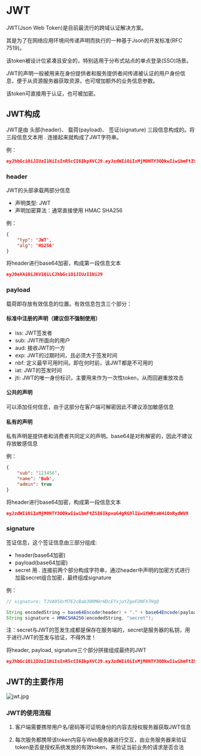 # JWT
JWT(Json Web Token)是目前最流行的跨域认证解决方案。 

其是为了在网络应用环境间传递声明而执行的一种基于Json的开发标准(RFC 7519)。

该token被设计位紧凑且安全的，特别适用于分布式站点的单点登录(SSO)场景。 

JWT的声明一般被用来在身份提供者和服务提供者间传递被认证的用户身份信息，便于从资源服务器获取资源，也可增加额外的业务信息参数。   

该token可直接用于认证，也可被加密。

## JWT构成
JWT是由 头部(header)、 载荷(payload)、 签证(signature) 三段信息构成的。将三段信息文本用 . 连接起来就构成了JWT字符串。

例：
```json
eyJhbGciOiJIUzI1NiIsInR5cCI6IkpXVCJ9.eyJzdWIiOiIxMjM0NTY3ODkwIiwibmFtZSI6IkpvaG4gRG9lIiwiYWRtaW4iOnRydWV9.TJVA95OrM7E2cBab30RMHrHDcEfxjoYZgeFONFh7HgQ
```

### header
JWT的头部承载两部分信息
* 声明类型: JWT
* 声明加密算法：通常直接使用 HMAC SHA256  

例：
```json
{
    "typ": 'JWT',
    "alg": 'HS256'
}
```

将header进行base64加密，构成第一段信息文本
```json
eyJ0eXAiOiJKV1QiLCJhbGciOiJIUzI1NiJ9
```

### payload
载荷即存放有效信息的位置。有效信息包含三个部分：
#### 标准中注册的声明（建议但不强制使用）
  * iss: JWT签发者
  * sub: JWT所面向的用户
  * aud: 接收JWT的一方
  * exp: JWT的过期时间，且必须大于签发时间
  * nbf: 定义最早可用时间。即在何时前，该JWT都是不可用的
  * iat: JWT的签发时间
  * jti: JWT的唯一身份标识，主要用来作为一次性token，从而回避重放攻击

#### 公共的声明  
可以添加任何信息，由于这部分在客户端可解密因此不建议添加敏感信息

#### 私有的声明  
私有声明是提供者和消费者共同定义的声明。base64是对称解密的，因此不建议存放敏感信息

例：
```json
{
    "sub": '123456',
    "name": 'Bob',
    "admin": true
}
```

将header进行base64加密，构成第一段信息文本
```json
eyJzdWIiOiIxMjM0NTY3ODkwIiwibmFtZSI6IkpvaG4gRG9lIiwiYWRtaW4iOnRydWV9
```

### signature
签证信息，这个签证信息由三部分组成:  
* header(base64加密)
* payload(base64加密)
* secret
用 . 连接前两个部分构成字符串，通过header中声明的加密方式进行加盐secret组合加密，最终组成signature

例：
```java
// signature: TJVA95OrM7E2cBab30RMHrHDcEfxjoYZgeFONFh7HgQ

String encodedString = base64Encode(header) + "." + base64Encode(payload);
String signature = HMACSHA256(encodedString, "secret"); 
```

注：secret与JWT的签发生成都是保存在服务端的，secret是服务器的私钥，用于进行JWT的签发与验证，不得外泄！

将header, payload, signature三个部分拼接组成最终的JWT

```json
eyJhbGciOiJIUzI1NiIsInR5cCI6IkpXVCJ9.eyJzdWIiOiIxMjM0NTY3ODkwIiwibmFtZSI6IkpvaG4gRG9lIiwiYWRtaW4iOnRydWV9.TJVA95OrM7E2cBab30RMHrHDcEfxjoYZgeFONFh7HgQ
```

## JWT的主要作用
![jwt.jpg](https://i.loli.net/2019/12/14/fqkvR739bDIKLa4.png)

### JWT的使用流程  
1. 客户端需要携带用户名/密码等可证明身份的内容去授权服务器获取JWT信息

2. 每次服务都携带该token内容与Web服务器进行交互，由业务服务器来验证token是否是授权系统发放的有效token，来验证当前业务的请求是否合法